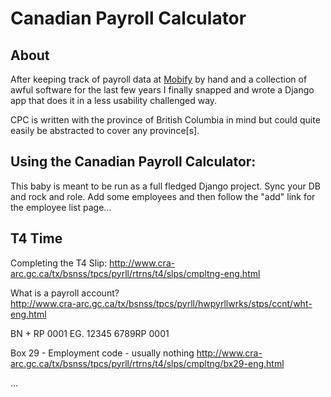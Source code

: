 Canadian Payroll Calculator
===========================

About
-----

After keeping track of payroll data at [Mobify](http://www.mobify.me/) by hand and a collection of awful software for the last few years I finally snapped and wrote a Django app that does it in a less usability challenged way.

CPC is written with the province of British Columbia in mind but could quite easily be abstracted to cover any province[s].

Using the Canadian Payroll Calculator:
--------------------------------------

This baby is meant to be run as a full fledged Django project. Sync your DB and rock and role. Add some employees and then follow the "add" link for the employee list page... 


T4 Time
-------

Completing the T4 Slip:
http://www.cra-arc.gc.ca/tx/bsnss/tpcs/pyrll/rtrns/t4/slps/cmpltng-eng.html

What is a payroll account?  
http://www.cra-arc.gc.ca/tx/bsnss/tpcs/pyrll/hwpyrllwrks/stps/ccnt/wht-eng.html

BN + RP 0001 EG. 12345 6789RP 0001


Box 29 - Employment code - usually nothing
http://www.cra-arc.gc.ca/tx/bsnss/tpcs/pyrll/rtrns/t4/slps/cmpltng/bx29-eng.html

...